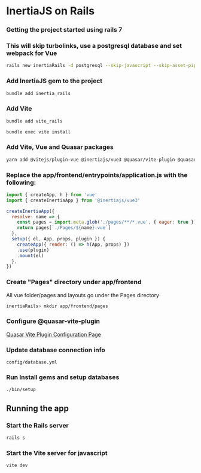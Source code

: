 # InertiaJS on Rails

### Getting the project started using rails 7
### This will skip turbolinks, use a postgresql database and set webpack for Vue
   ```bash
   rails new inertiaRails -d postgresql --skip-javascript --skip-asset-pipeline
   ```
### Add InertiaJS gem to the project
   ```bash
   bundle add inertia_rails
   ```
### Add Vite

   ```bash
   bundle add vite_rails
   ```
   ```bash 
   bundle exec vite install
   ```
### Add Vite, Vue and Quasar packages
   ```bash
   yarn add @vitejs/plugin-vue @inertiajs/vue3 @quasar/vite-plugin @quasar/extras sass vue
   ```
### Replace the app/frontend/entrypoints/application.js with the following:
   ```javascript
   import { createApp, h } from 'vue'
   import { createInertiaApp } from '@inertiajs/vue3'

   createInertiaApp({
     resolve: name => {
       const pages = import.meta.glob('./pages/**/*.vue', { eager: true })
       return pages[`./Pages/${name}.vue`]
     },
     setup({ el, App, props, plugin }) {
       createApp({ render: () => h(App, props) })
       .use(plugin)
       .mount(el)
     },
   })
   ```
### Create "Pages" directory under app/frontend

   All vue folder/pages and layouts go under the Pages directory
   ```bash
   inertiaRails> mkdir app/frontend/pages
   ```
### Configure @quasar-vite-plugin 
[Quasar Vite Plugin Configuration Page](https://quasar.dev/start/vite-plugin)

### Update database connection info

   ```
   config/database.yml
   ```

### Run Install gems and setup databases
   ```bash
   ./bin/setup
   ```
## Running the app

### Start the Rails server
```bash 
rails s
```
### Start the Vite server for javascript
```bash 
vite dev
```

